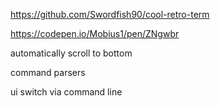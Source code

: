 https://github.com/Swordfish90/cool-retro-term

https://codepen.io/Mobius1/pen/ZNgwbr

automatically scroll to bottom

command parsers

ui switch via command line
